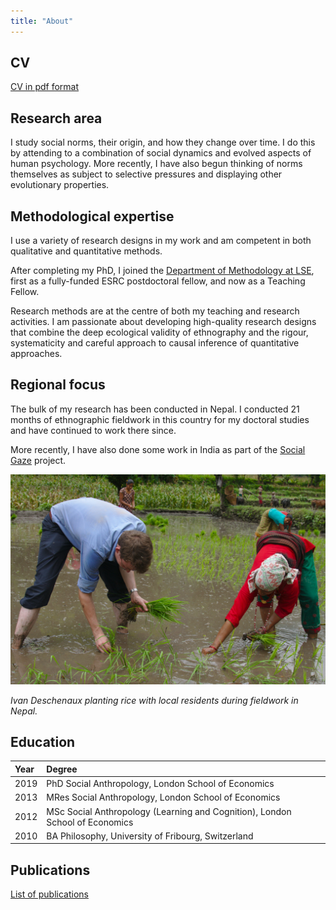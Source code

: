```yaml
---
title: "About"
---
```


## CV

[CV in pdf format](https://github.com/idhx/cv/releases/latest/download/resume.pdf)

## Research area

I study social norms, their origin, and how they change over time. I do this by attending to a combination of social dynamics and evolved aspects of human psychology. More recently, I have also begun thinking of norms themselves as subject to selective pressures and displaying other evolutionary properties. 

## Methodological expertise

I use a variety of research designs in my work and am competent in both qualitative and quantitative methods.

After completing my PhD, I joined the [Department of Methodology at LSE](https://www.lse.ac.uk/methodology), first as a fully-funded ESRC postdoctoral fellow, and now as a Teaching Fellow. 

Research methods are at the centre of both my teaching and research activities. I am passionate about developing high-quality research designs that combine the deep ecological validity of ethnography and the rigour, systematicity and careful approach to causal inference of quantitative approaches.

## Regional focus

The bulk of my research has been conducted in Nepal. I conducted 21 months of ethnographic fieldwork in this country for my doctoral studies and have continued to work there since.

More recently, I have also done some work in India as part of the [Social Gaze](projects/social-gaze) project.

![Ivan Deschenaux planting rice during fieldwork in Nepal.](fieldwork.jpg)

_Ivan Deschenaux planting rice with local residents during fieldwork in Nepal._

## Education

| Year | Degree                                                                       |
|:-----|:-----------------------------------------------------------------------------|
| 2019 | PhD Social Anthropology, London School of Economics                          |
| 2013 | MRes Social Anthropology, London School of Economics                         |
| 2012 | MSc Social Anthropology (Learning and Cognition), London School of Economics |
| 2010 | BA Philosophy, University of Fribourg, Switzerland                           |

## Publications

[List of publications](/publications/)

